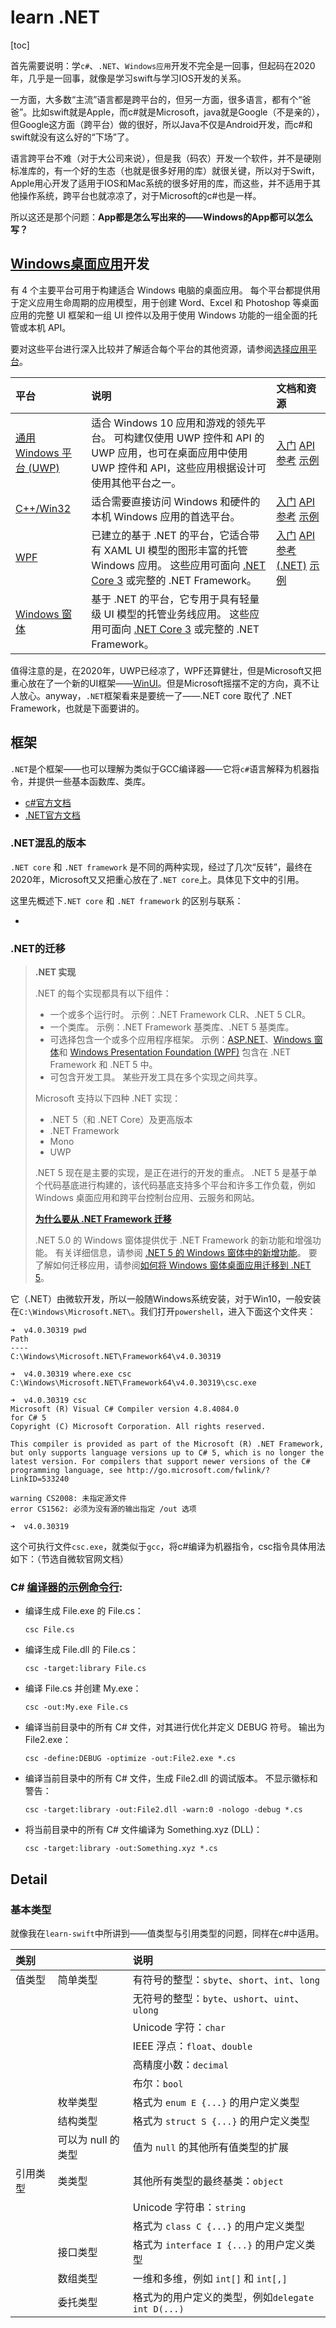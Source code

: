 # learn .NET

[toc]

首先需要说明：学`c#`、`.NET`、`Windows应用`开发不完全是一回事，但起码在2020年，几乎是一回事，就像是学习swift与学习IOS开发的关系。

一方面，大多数“主流”语言都是跨平台的，但另一方面，很多语言，都有个“爸爸”。比如swift就是Apple，而c#就是Microsoft，java就是Google（不是亲的），但Google这方面（跨平台）做的很好，所以Java不仅是Android开发，而c#和swift就没有这么好的“下场”了。

语言跨平台不难（对于大公司来说），但是我（码农）开发一个软件，并不是硬刚标准库的，有一个好的生态（也就是很多好用的库）就很关键，所以对于Swift，Apple用心开发了适用于IOS和Mac系统的很多好用的库，而这些，并不适用于其他操作系统，跨平台也就凉凉了，对于Microsoft的c#也是一样。

所以这还是那个问题：**App都是怎么写出来的——Windows的App都可以怎么写？**



## [Windows桌面应用](https://docs.microsoft.com/zh-cn/windows/apps/desktop/)开发

有 4 个主要平台可用于构建适合 Windows 电脑的桌面应用。 每个平台都提供用于定义应用生命周期的应用模型，用于创建 Word、Excel 和 Photoshop 等桌面应用的完整 UI 框架和一组 UI 控件以及用于使用 Windows 功能的一组全面的托管或本机 API。

要对这些平台进行深入比较并了解适合每个平台的其他资源，请参阅[选择应用平台](https://docs.microsoft.com/zh-cn/windows/apps/desktop/choose-your-platform)。

| 平台                                                         | 说明                                                         | 文档和资源                                                   |
| :----------------------------------------------------------- | :----------------------------------------------------------- | :----------------------------------------------------------- |
| [通用 Windows 平台 (UWP)](https://docs.microsoft.com/zh-cn/windows/uwp/) | 适合 Windows 10 应用和游戏的领先平台。 可构建仅使用 UWP 控件和 API 的 UWP 应用，也可在桌面应用中使用 UWP 控件和 API，这些应用根据设计可使用其他平台之一。 | [入门](https://docs.microsoft.com/zh-cn/windows/uwp/get-started/) [API 参考](https://docs.microsoft.com/zh-cn/uwp/) [示例](https://github.com/Microsoft/Windows-universal-samples) |
| [C++/Win32](https://docs.microsoft.com/zh-cn/windows/win32/) | 适合需要直接访问 Windows 和硬件的本机 Windows 应用的首选平台。 | [入门](https://docs.microsoft.com/zh-cn/windows/win32/desktop-programming/) [API 参考](https://docs.microsoft.com/zh-cn/windows/win32/apiindex/windows-api-list/) [示例](https://github.com/Microsoft/Windows-classic-samples) |
| [WPF](https://docs.microsoft.com/zh-cn/dotnet/framework/wpf/) | 已建立的基于 .NET 的平台，它适合带有 XAML UI 模型的图形丰富的托管 Windows 应用。 这些应用可面向 [.NET Core 3](https://docs.microsoft.com/zh-cn/dotnet/core/whats-new/dotnet-core-3-0) 或完整的 .NET Framework。 | [入门](https://docs.microsoft.com/zh-cn/dotnet/framework/wpf/getting-started/) [API 参考 (.NET)](https://docs.microsoft.com/zh-cn/dotnet/api/index) [示例](https://github.com/Microsoft/WPF-Samples) |
| [Windows 窗体](https://docs.microsoft.com/zh-cn/dotnet/framework/winforms/) | 基于 .NET 的平台，它专用于具有轻量级 UI 模型的托管业务线应用。 这些应用可面向 [.NET Core 3](https://docs.microsoft.com/zh-cn/dotnet/core/whats-new/dotnet-core-3-0) 或完整的 .NET Framework。 |                                                              |

值得注意的是，在2020年，UWP已经凉了，WPF还算健壮，但是Microsoft又把重心放在了一个新的UI框架——[WinUI](https://docs.microsoft.com/zh-cn/windows/apps/winui/)。但是Microsoft摇摆不定的方向，真不让人放心。anyway，`.NET`框架看来是要统一了——.NET core 取代了 .NET Framework，也就是下面要讲的。



## 框架

`.NET`是个框架——也可以理解为类似于GCC编译器——它将`c#`语言解释为机器指令，并提供一些基本函数库、类库。

* [c#官方文档](https://docs.microsoft.com/zh-cn/dotnet/csharp/)
* [.NET官方文档](https://docs.microsoft.com/zh-cn/dotnet/core/introduction)

### .NET混乱的版本

`.NET core` 和 `.NET framework` 是不同的两种实现，经过了几次“反转”，最终在2020年，Microsoft又又把重心放在了`.NET core`上。具体见下文中的引用。

这里先概述下`.NET core` 和 `.NET framework` 的区别与联系：

* 



### .NET的迁移

> **.NET 实现**
>
> .NET 的每个实现都具有以下组件：
>
> - 一个或多个运行时。 示例：.NET Framework CLR、.NET 5 CLR。
> - 一个类库。 示例：.NET Framework 基类库、.NET 5 基类库。
> - 可选择包含一个或多个应用程序框架。 示例：[ASP.NET](https://www.asp.net/)、[Windows 窗体](https://docs.microsoft.com/zh-cn/dotnet/desktop/winforms/windows-forms-overview)和 [Windows Presentation Foundation (WPF)](https://docs.microsoft.com/zh-cn/dotnet/desktop/wpf/) 包含在 .NET Framework 和 .NET 5 中。
> - 可包含开发工具。 某些开发工具在多个实现之间共享。
>
> Microsoft 支持以下四种 .NET 实现：
>
> - .NET 5（和 .NET Core）及更高版本
> - .NET Framework
> - Mono
> - UWP
>
> .NET 5 现在是主要的实现，是正在进行的开发的重点。 .NET 5 是基于单个代码基底进行构建的，该代码基底支持多个平台和许多工作负载，例如 Windows 桌面应用和跨平台控制台应用、云服务和网站。
>
> [**为什么要从 .NET Framework 迁移**](https://docs.microsoft.com/zh-cn/dotnet/desktop/winforms/overview/?view=netdesktop-5.0#why-migrate-from-net-framework)
>
> .NET 5.0 的 Windows 窗体提供优于 .NET Framework 的新功能和增强功能。 有关详细信息，请参阅 [.NET 5 的 Windows 窗体中的新增功能](https://docs.microsoft.com/zh-cn/dotnet/desktop/winforms/whats-new/?view=netdesktop-5.0)。 要了解如何迁移应用，请参阅[如何将 Windows 窗体桌面应用迁移到 .NET 5](https://docs.microsoft.com/zh-cn/dotnet/desktop/winforms/migration/?view=netdesktop-5.0)。





它（.NET）由微软开发，所以一般随Windows系统安装，对于Win10，一般安装在`C:\Windows\Microsoft.NET\`。我们打开`powershell`，进入下面这个文件夹：

```shell
➜  v4.0.30319 pwd
Path
----
C:\Windows\Microsoft.NET\Framework64\v4.0.30319

➜  v4.0.30319 where.exe csc
C:\Windows\Microsoft.NET\Framework64\v4.0.30319\csc.exe

➜  v4.0.30319 csc
Microsoft (R) Visual C# Compiler version 4.8.4084.0
for C# 5
Copyright (C) Microsoft Corporation. All rights reserved.

This compiler is provided as part of the Microsoft (R) .NET Framework, but only supports language versions up to C# 5, which is no longer the latest version. For compilers that support newer versions of the C# programming language, see http://go.microsoft.com/fwlink/?LinkID=533240

warning CS2008: 未指定源文件
error CS1562: 必须为没有源的输出指定 /out 选项

➜  v4.0.30319
```

这个可执行文件`csc.exe`，就类似于`gcc`，将c#编译为机器指令，csc指令具体用法如下：（节选自微软官网文档）

### C# [编译器的示例命令行](https://docs.microsoft.com/zh-cn/dotnet/csharp/language-reference/compiler-options/command-line-building-with-csc-exe#sample-command-lines-for-the-c-compiler):

- 编译生成 File.exe 的 File.cs：

  ```shell
  csc File.cs
  ```

- 编译生成 File.dll 的 File.cs：

  ```shell
  csc -target:library File.cs
  ```

- 编译 File.cs 并创建 My.exe：

  ```shell
  csc -out:My.exe File.cs
  ```

- 编译当前目录中的所有 C# 文件，对其进行优化并定义 DEBUG 符号。 输出为 File2.exe：

  ```shell
  csc -define:DEBUG -optimize -out:File2.exe *.cs
  ```

- 编译当前目录中的所有 C# 文件，生成 File2.dll 的调试版本。 不显示徽标和警告：

  ```shell
  csc -target:library -out:File2.dll -warn:0 -nologo -debug *.cs
  ```

- 将当前目录中的所有 C# 文件编译为 Something.xyz (DLL)：

  ```shell
  csc -target:library -out:Something.xyz *.cs
  ```



## Detail

 

### 基本类型

就像我在`learn-swift`中所讲到——值类型与引用类型的问题，同样在c#中适用。

| **类别** |                    | **说明**                                          |
| :------- | :----------------- | :------------------------------------------------ |
| 值类型   | 简单类型           | 有符号的整型：`sbyte`、`short`、`int`、`long`     |
|          |                    | 无符号的整型：`byte`、`ushort`、`uint`、`ulong`   |
|          |                    | Unicode 字符：`char`                              |
|          |                    | IEEE 浮点：`float`、`double`                      |
|          |                    | 高精度小数：`decimal`                             |
|          |                    | 布尔：`bool`                                      |
|          | 枚举类型           | 格式为 `enum E {...}` 的用户定义类型              |
|          | 结构类型           | 格式为 `struct S {...}` 的用户定义类型            |
|          | 可以为 null 的类型 | 值为 `null` 的其他所有值类型的扩展                |
| 引用类型 | 类类型             | 其他所有类型的最终基类：`object`                  |
|          |                    | Unicode 字符串：`string`                          |
|          |                    | 格式为 `class C {...}` 的用户定义类型             |
|          | 接口类型           | 格式为 `interface I {...}` 的用户定义类型         |
|          | 数组类型           | 一维和多维，例如 `int[]` 和 `int[,]`              |
|          | 委托类型           | 格式为的用户定义的类型，例如`delegate int D(...)` |